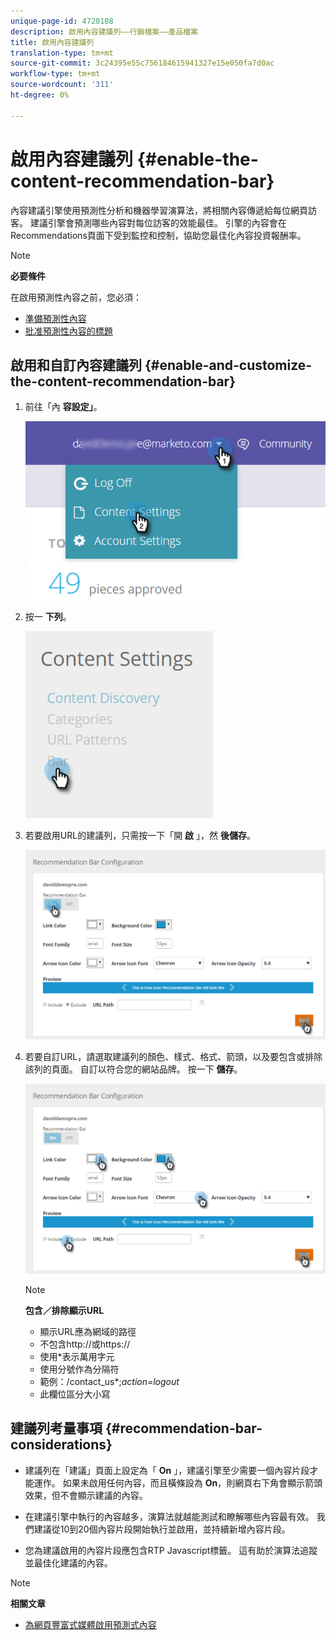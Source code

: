 ```yaml
---
unique-page-id: 4720108
description: 啟用內容建議列——行銷檔案——產品檔案
title: 啟用內容建議列
translation-type: tm+mt
source-git-commit: 3c24395e55c756184615941327e15e050fa7d0ac
workflow-type: tm+mt
source-wordcount: '311'
ht-degree: 0%

---
```



# 啟用內容建議列 {#enable-the-content-recommendation-bar}

內容建議引擎使用預測性分析和機器學習演算法，將相關內容傳遞給每位網頁訪客。 建議引擎會預測哪些內容對每位訪客的效能最佳。 引擎的內容會在Recommendations頁面下受到監控和控制，協助您最佳化內容投資報酬率。

>[!NOTE]
>
>**必要條件**
>
>在啟用預測性內容之前，您必須：
>
>* [準備預測性內容](http://docs.marketo.com/display/docs/edit+predictive+content)
>* [批准預測性內容的標題](/help/marketo/product-docs/predictive-content/working-with-all-content/approve-a-title-for-predictive-content.md)


## 啟用和自訂內容建議列 {#enable-and-customize-the-content-recommendation-bar}

1. 前往「內 **容設定」**。

   ![](assets/settings-dropdown-hand.png)

1. 按一 **下列**。

   ![](assets/content-settings-bar-hand.png)

1. 若要啟用URL的建議列，只需按一下「開 **啟** 」，然 **後儲存**。

   ![](assets/bar-enable.png)

1. 若要自訂URL，請選取建議列的顏色、樣式、格式、箭頭，以及要包含或排除該列的頁面。 自訂以符合您的網站品牌。 按一下 **儲存**。

   ![](assets/bar-customize-details-hands.png)

   >[!NOTE]
   >
   >**包含／排除顯示URL**
   >
   >    * 顯示URL應為網域的路徑
   >    * 不包含http://或https://
   >    * 使用*表示萬用字元
   * 使用分號作為分隔符
   * 範例：/contact_us*;*action=logout*
   * 此欄位區分大小寫


## 建議列考量事項 {#recommendation-bar-considerations}

* 建議列在「建議」頁面上設定為「 **On** 」，建議引擎至少需要一個內容片段才能運作。 如果未啟用任何內容，而且橫條設為 **On**，則網頁右下角會顯示箭頭效果，但不會顯示建議的內容。

* 在建議引擎中執行的內容越多，演算法就越能測試和瞭解哪些內容最有效。 我們建議從10到20個內容片段開始執行並啟用，並持續新增內容片段。
* 您為建議啟用的內容片段應包含RTP Javascript標籤。 這有助於演算法追蹤並最佳化建議的內容。

>[!NOTE]
**相關文章**
* [為網頁豐富式媒體啟用預測式內容](enable-predictive-content-for-web-rich-media.md)

